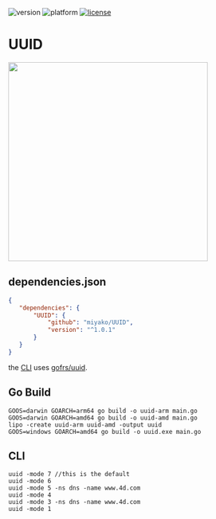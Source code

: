 ![version](https://img.shields.io/badge/version-20%2B-E23089)
![platform](https://img.shields.io/static/v1?label=platform&message=mac-intel%20|%20mac-arm%20|%20win-64&color=blue)
[![license](https://img.shields.io/github/license/miyako/UUID)](LICENSE)

# UUID

<img src="https://github.com/user-attachments/assets/77768fae-bf3f-4a50-bf1d-4007ce00865c" height="400" width=auto />

## dependencies.json

 ```json
{
	"dependencies": {
		"UUID": {
			"github": "miyako/UUID",
			"version": "^1.0.1"
		}
	}
}
```

the [CLI](https://github.com/miyako/go-uuid/blob/master/main.go) uses [gofrs/uuid](https://github.com/miyako/go-uuid).

## Go Build

```
GOOS=darwin GOARCH=arm64 go build -o uuid-arm main.go
GOOS=darwin GOARCH=amd64 go build -o uuid-amd main.go
lipo -create uuid-arm uuid-amd -output uuid
GOOS=windows GOARCH=amd64 go build -o uuid.exe main.go
```

## CLI

```
uuid -mode 7 //this is the default
uuid -mode 6
uuid -mode 5 -ns dns -name www.4d.com
uuid -mode 4
uuid -mode 3 -ns dns -name www.4d.com
uuid -mode 1
```
